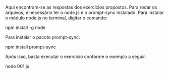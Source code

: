 Aqui encontram-se as respostas dos exercícios propostos. Para rodar os arquivos, é necessário ter o node.js e o prompt-sync instalado.
Para instalar o módulo node.js no terminal, digitar o comando:

npm install -g node

Para instalar o pacote prompt-sync:

npm install prompt-sync

Após isso, basta executar o exercicio conforme o exemplo a seguir.

node 001.js

